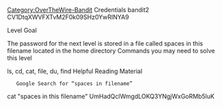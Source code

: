 [Category:OverTheWire-Bandit](/Category:OverTheWire-Bandit "wikilink")
Credentials bandit2 CV1DtqXWVFXTvM2F0k09SHz0YwRINYA9

Level Goal

The password for the next level is stored in a file called spaces in
this filename located in the home directory Commands you may need to
solve this level

ls, cd, cat, file, du, find Helpful Reading Material

`   Google Search for “spaces in filename”`

cat "spaces in this filename" UmHadQclWmgdLOKQ3YNgjWxGoRMb5luK